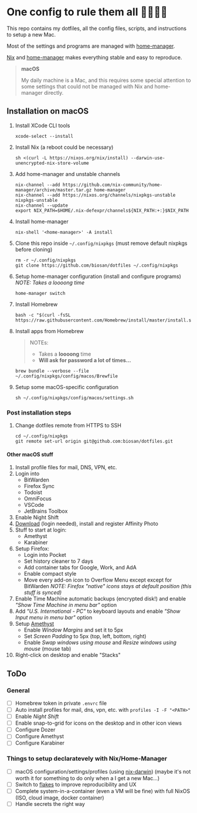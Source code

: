 
# One config to rule them all 💍👨‍💻🔥

This repo contains my dotfiles, all the config files, scripts, and instructions to setup a new Mac.

Most of the settings and programs are managed with [home-manager](https://github.com/nix-community/home-manager).

[Nix](https://nixos.org/) and [home-manager](https://github.com/nix-community/home-manager) makes everything stable and easy to reproduce.

> **macOS**
>
> My daily machine is a Mac, and this requires some special attention to some settings that could not be managed with Nix and home-manager directly.


## Installation on macOS

1. Install XCode CLI tools
    ```
    xcode-select --install
    ```

1. Install Nix (a reboot could be necessary)
    ```
    sh <(curl -L https://nixos.org/nix/install) --darwin-use-unencrypted-nix-store-volume
    ```
1. Add home-manager and unstable channels
    ```
    nix-channel --add https://github.com/nix-community/home-manager/archive/master.tar.gz home-manager
    nix-channel --add https://nixos.org/channels/nixpkgs-unstable nixpkgs-unstable
    nix-channel --update
    export NIX_PATH=$HOME/.nix-defexpr/channels${NIX_PATH:+:}$NIX_PATH
    ```
1. Install home-manager
    ```
    nix-shell '<home-manager>' -A install
    ```
1. Clone this repo inside `~/.config/nixpkgs` (must remove default nixpkgs before cloning)
    ```
    rm -r ~/.config/nixpkgs
    git clone https://github.com/biosan/dotfiles ~/.config/nixpkgs
    ```
1. Setup home-manager configuration (install and configure programs)
    *NOTE: Takes a loooong time*
    ```
    home-manager switch
    ```

1. Install Homebrew
    ```
    bash -c "$(curl -fsSL https://raw.githubusercontent.com/Homebrew/install/master/install.sh)"
    ```
1. Install apps from Homebrew
    > NOTEs:
    >   - Takes a **loooong** time
    >   - **Will ask for password a lot of times...**
    ```
    brew bundle --verbose --file ~/.config/nixpkgs/config/macos/Brewfile
    ```
1. Setup some macOS-specific configuration
    ```
    sh ~/.config/nixpkgs/config/macos/settings.sh
    ```


### Post installation steps

1. Change dotfiles remote from HTTPS to SSH
    ```
    cd ~/.config/nixpkgs
    git remote set-url origin git@github.com:biosan/dotfiles.git
    ```


#### Other macOS stuff

1. Install profile files for mail, DNS, VPN, etc.
1. Login into
    - BitWarden
    - Firefox Sync
    - Todoist
    - OmniFocus
    - VSCode
    - JetBrains Toolbox
1. Enable Night Shift
1. [Download](https://store.serif.com/en-gb/account/downloads/) (login needed), install and register Affinity Photo
1. Stuff to start at login:
    - Amethyst
    - Karabiner
1. Setup Firefox:
    - Login into Pocket
    - Set history cleaner to 7 days
    - Add container tabs for Google, Work, and AdA
    - Enable compact style
    - Move every add-on icon to Overflow Menu except except for BitWarden
        *NOTE: Firefox "native" icons stays at default position (this stuff is synced)*
1. Enable Time Machine automatic backups (encrypted disk!) and enable *"Show Time Machine in menu bar"* option
1. Add *"U.S. International - PC"* to keyboard layouts and enable *"Show Input menu in menu bar"* option
1. Setup [Amethyst](https://github.com/ianyh/Amethyst)
   - Enable *Window Margins* and set it to 5px
   - Set *Screen Padding* to 5px (top, left, bottom, right)
   - Enable *Swap windows using mouse* and *Resize windows using mouse* (mouse tab)
1. Right-click on desktop and enable "Stacks"



## ToDo

### General

- [ ] Homebrew token in private `.envrc` file
- [ ] Auto install profiles for mail, dns, vpn, etc. with `profiles -I -F "<PATH>"`
- [ ] Enable *Night Shift*
- [ ] Enable snap-to-grid for icons on the desktop and in other icon views
- [ ] Configure Dozer
- [ ] Configure Amethyst
- [ ] Configure Karabiner

### Things to setup declaratevely with Nix/Home-Manager

- [ ] macOS configuration/settings/profiles (using [nix-darwin](https://github.com/LnL7/nix-darwin)) (maybe it's not worth it for something to do only when a I get a new Mac...)
- [ ] Switch to [flakes](https://nixos.wiki/wiki/Flakes) to improve reproducibility and UX
- [ ] Complete system-in-a-container (even a VM will be fine) with full NixOS (ISO, cloud image, docker container)
- [ ] Handle secrets the right way
